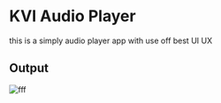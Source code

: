# KVI Audio Player

this is a simply audio player app with use off best UI UX

## Output
![fff](https://user-images.githubusercontent.com/90972632/175453715-91768825-17e5-4b99-8241-5944f9cfccf8.gif)
